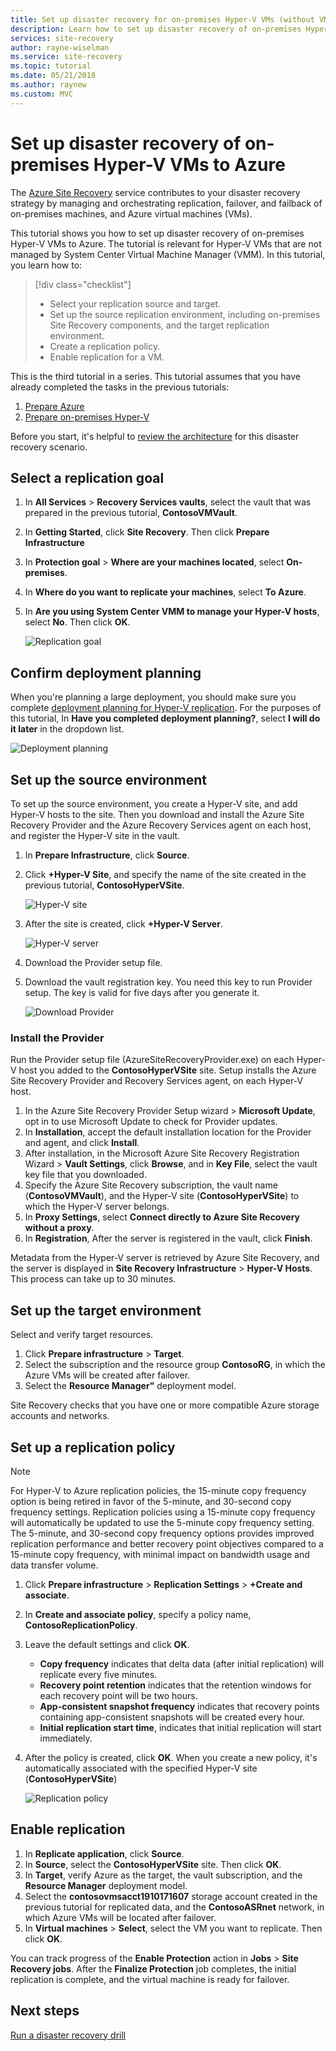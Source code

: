 ```yaml
---
title: Set up disaster recovery for on-premises Hyper-V VMs (without VMM) to Azure with Azure Site Recovery  | Microsoft Docs
description: Learn how to set up disaster recovery of on-premises Hyper-V VMs (without VMM) to Azure with the Azure Site Recovery service.
services: site-recovery
author: rayne-wiselman
ms.service: site-recovery
ms.topic: tutorial
ms.date: 05/21/2018
ms.author: raynew
ms.custom: MVC
---
```


# Set up disaster recovery of on-premises Hyper-V VMs to Azure

The [Azure Site Recovery](site-recovery-overview.md) service contributes to your disaster recovery strategy by managing and orchestrating replication, failover, and failback of on-premises machines, and Azure virtual machines (VMs).

This tutorial shows you how to set up disaster recovery of on-premises Hyper-V VMs to Azure. The tutorial is relevant for Hyper-V VMs that are not managed by System Center Virtual Machine Manager (VMM). In this tutorial, you learn how to:

> [!div class="checklist"]
> * Select your replication source and target.
> * Set up the source replication environment, including on-premises Site Recovery components, and the target replication environment.
> * Create a replication policy.
> * Enable replication for a VM.

This is the third tutorial in a series. This tutorial assumes that you have already completed the tasks in the previous tutorials:

1. [Prepare Azure](tutorial-prepare-azure.md)
2. [Prepare on-premises Hyper-V](tutorial-prepare-on-premises-hyper-v.md)

Before you start, it's helpful to [review the architecture](concepts-hyper-v-to-azure-architecture.md) for this disaster recovery scenario.

## Select a replication goal


1. In **All Services** > **Recovery Services vaults**, select the vault that was prepared in the previous tutorial, **ContosoVMVault**.
2. In **Getting Started**, click **Site Recovery**. Then click **Prepare Infrastructure**
3. In **Protection goal** > **Where are your machines located**, select **On-premises**.
4. In **Where do you want to replicate your machines**, select **To Azure**.
5. In **Are you using System Center VMM to manage your Hyper-V hosts**, select **No**. Then click **OK**.

    ![Replication goal](./media/hyper-v-azure-tutorial/replication-goal.png)

## Confirm deployment planning

When you're planning a large deployment, you should make sure you complete [deployment planning for Hyper-V replication](hyper-v-deployment-planner-overview.md). For the purposes of this tutorial, In **Have you completed deployment planning?**, select **I will do it later** in the dropdown list.

![Deployment planning](./media/hyper-v-azure-tutorial/deployment-planning.png)

## Set up the source environment

To set up the source environment, you create a Hyper-V site, and add Hyper-V hosts to the site. Then you download and install the Azure Site Recovery Provider and the Azure Recovery Services agent on each host, and register the Hyper-V site in the vault. 

1. In **Prepare Infrastructure**, click **Source**.
2. Click **+Hyper-V Site**, and specify the name of the site created in the previous tutorial, **ContosoHyperVSite**.

    ![Hyper-V site](./media/hyper-v-azure-tutorial/hyperv-site.png)

3. After the site is created, click **+Hyper-V Server**.

    ![Hyper-V server](./media/hyper-v-azure-tutorial/hyperv-server.png)

4. Download the Provider setup file.
6. Download the vault registration key. You need this key to run Provider setup. The key is valid for five days after you generate it.

    ![Download Provider](./media/hyper-v-azure-tutorial/download.png)
    

### Install the Provider

Run the Provider setup file (AzureSiteRecoveryProvider.exe) on each Hyper-V host you added to the **ContosoHyperVSite** site. Setup installs the Azure Site Recovery Provider and Recovery Services agent, on each Hyper-V host.

1. In the Azure Site Recovery Provider Setup wizard > **Microsoft Update**, opt in to use Microsoft Update to check for Provider updates.
2. In **Installation**, accept the default installation location for the Provider and agent, and click **Install**.
3. After installation, in the Microsoft Azure Site Recovery Registration Wizard > **Vault Settings**, click **Browse**, and in **Key File**, select the vault key file that you downloaded. 
4. Specify the Azure Site Recovery subscription, the vault name (**ContosoVMVault**), and the Hyper-V site (**ContosoHyperVSite**) to which the Hyper-V server belongs.
5. In **Proxy Settings**, select **Connect directly to Azure Site Recovery without a proxy**.
6. In **Registration**, After the server is registered in the vault, click **Finish**.

Metadata from the Hyper-V server is retrieved by Azure Site Recovery, and the server is displayed in **Site Recovery Infrastructure** > **Hyper-V Hosts**. This process can take up to 30 minutes.


## Set up the target environment

Select and verify target resources. 

1. Click **Prepare infrastructure** > **Target**.
2. Select the subscription and the resource group **ContosoRG**, in which the Azure VMs will be created after failover.
3. Select the **Resource Manager"** deployment model.

Site Recovery checks that you have one or more compatible Azure storage accounts and networks.


## Set up a replication policy

> [!NOTE]
> For Hyper-V to Azure replication policies, the 15-minute copy frequency option is being retired in favor of the 5-minute, and 30-second copy frequency settings. Replication policies using a 15-minute copy frequency will automatically be updated to use the 5-minute copy frequency setting. The 5-minute, and 30-second copy frequency options provides improved replication performance and better recovery point objectives compared to a 15-minute copy frequency, with minimal impact on bandwidth usage and data transfer volume.

1. Click **Prepare infrastructure** > **Replication Settings** > **+Create and associate**.
2. In **Create and associate policy**, specify a policy name, **ContosoReplicationPolicy**.
3. Leave the default settings and click **OK**.
    - **Copy frequency** indicates that delta data (after initial replication) will replicate every five minutes.
    - **Recovery point retention** indicates that the retention windows for each recovery point will be two hours.
    - **App-consistent snapshot frequency** indicates that recovery points containing app-consistent snapshots will be created every hour.
    - **Initial replication start time**, indicates that initial replication will start immediately.
4. After the policy is created, click **OK**. When you create a new policy, it's automatically associated with the specified Hyper-V site (**ContosoHyperVSite**)

    ![Replication policy](./media/hyper-v-azure-tutorial/replication-policy.png)


## Enable replication


1. In **Replicate application**, click **Source**. 
2. In **Source**, select the **ContosoHyperVSite** site. Then click **OK**.
3. In **Target**, verify Azure as the target, the vault subscription, and the **Resource Manager** deployment model.
4. Select the **contosovmsacct1910171607** storage account created in the previous tutorial for replicated data, and the **ContosoASRnet** network, in which Azure VMs will be located after failover.
5. In **Virtual machines** > **Select**, select the VM you want to replicate. Then click **OK**.

 You can track progress of the **Enable Protection** action in **Jobs** > **Site Recovery jobs**. After the **Finalize Protection** job completes, the initial replication is complete, and the virtual machine is ready for failover.

## Next steps
[Run a disaster recovery drill](tutorial-dr-drill-azure.md)
